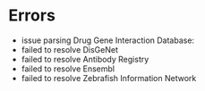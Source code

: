 # Errors

- issue parsing Drug Gene Interaction Database: 
- failed to resolve DisGeNet
- failed to resolve Antibody Registry
- failed to resolve Ensembl
- failed to resolve Zebrafish Information Network
